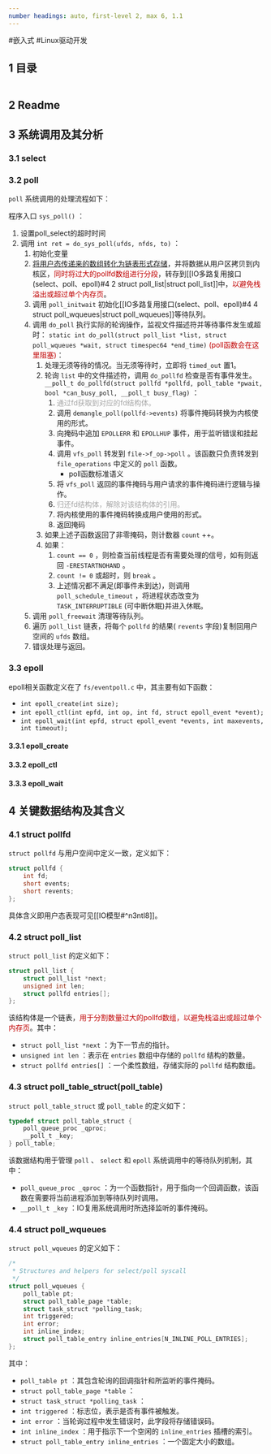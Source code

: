 ```yaml
---
number headings: auto, first-level 2, max 6, 1.1
---
```

#嵌入式 #Linux驱动开发 

## 1 目录

```toc
```

## 2 Readme



## 3 系统调用及其分析

### 3.1 select



### 3.2 poll

`poll` 系统调用的处理流程如下：

程序入口 `sys_poll()` ：
1. 设置poll_select的超时时间
2. 调用 `int ret = do_sys_poll(ufds, nfds, to)` ：
	1. 初始化变量
	2. <u>将用户态传递来的数组转化为链表形式存储</u>，并将数据从用户区拷贝到内核区，<font color="#c00000">同时将过大的pollfd数组进行分段</font>，转存到[[IO多路复用接口(select、poll、epoll)#4 2 struct poll_list|struct poll_list]]中，<font color="#c00000">以避免栈溢出或超过单个内存页</font>。
	3. 调用 `poll_initwait` 初始化[[IO多路复用接口(select、poll、epoll)#4 4 struct poll_wqueues|struct poll_wqueues]]等待队列。
	4. 调用 `do_poll` 执行实际的轮询操作，监视文件描述符并等待事件发生或超时： `static int do_poll(struct poll_list *list, struct poll_wqueues *wait, struct timespec64 *end_time)` <font color="#c00000">(poll函数会在这里阻塞)</font>：
		1. 处理无须等待的情况。当无须等待时，立即将 `timed_out` 置1。
		2. 轮询 `list` 中的文件描述符，调用 `do_pollfd` 检查是否有事件发生。 `__poll_t do_pollfd(struct pollfd *pollfd, poll_table *pwait, bool *can_busy_poll, __poll_t busy_flag)` ：
			1. <font color="#a5a5a5">通过fd获取到对应的fd结构体。</font>
			2. 调用 `demangle_poll(pollfd->events)` 将事件掩码转换为内核使用的形式。
			3. 向掩码中追加 `EPOLLERR` 和 `EPOLLHUP` 事件，用于监听错误和挂起事件。
			4. 调用 `vfs_poll` 转发到 `file->f_op->poll` 。该函数只负责转发到 `file_operations` 中定义的 `poll` 函数。
				- poll函数标准语义
			5. 将 `vfs_poll` 返回的事件掩码与用户请求的事件掩码进行逻辑与操作。
			6. <font color="#a5a5a5">归还fd结构体，解除对该结构体的引用。</font>
			7. 将内核使用的事件掩码转换成用户使用的形式。
			8. 返回掩码
		3. 如果上述子函数返回了非零掩码，则计数器 `count` ++。
		4. 如果：
			1. `count == 0` ，则检查当前线程是否有需要处理的信号，如有则返回 `-ERESTARTNOHAND` 。
			2. `count != 0` 或超时，则 `break` 。
			3. 上述情况都不满足(即事件未到达)，则调用 `poll_schedule_timeout` ，将进程状态改变为 `TASK_INTERRUPTIBLE` (可中断休眠)并进入休眠。
	5. 调用 `poll_freewait` 清理等待队列。
	6. 遍历 `poll_list` 链表，将每个 `pollfd` 的结果( `revents` 字段)复制回用户空间的 `ufds` 数组。
	7. 错误处理与返回。

### 3.3 epoll

epoll相关函数定义在了 `fs/eventpoll.c` 中，其主要有如下函数：
- `int epoll_create(int size);`
- `int epoll_ctl(int epfd, int op, int fd, struct epoll_event *event);`
- `int epoll_wait(int epfd, struct epoll_event *events, int maxevents, int timeout);`

#### 3.3.1 epoll_create


#### 3.3.2 epoll_ctl


#### 3.3.3 epoll_wait


## 4 关键数据结构及其含义

### 4.1 struct pollfd

`struct pollfd` 与用户空间中定义一致，定义如下：

```C
struct pollfd {
	int fd;
	short events;
	short revents;
};
```

具体含义即用户态表现可见[[IO模型#^n3ntl8]]。

### 4.2 struct poll_list

`struct poll_list` 的定义如下：

```C
struct poll_list {
	struct poll_list *next;
	unsigned int len;
	struct pollfd entries[];
};
```

该结构体是一个链表，<font color="#c00000">用于分割数量过大的pollfd数组，以避免栈溢出或超过单个内存页</font>。其中：
- `struct poll_list *next` ：为下一节点的指针。
- `unsigned int len` ：表示在 `entries` 数组中存储的 `pollfd` 结构的数量。
- `struct pollfd entries[]` ：一个柔性数组，存储实际的 `pollfd` 结构数组。

### 4.3 struct poll_table_struct(poll_table)

`struct poll_table_struct` 或 `poll_table` 的定义如下：

```C
typedef struct poll_table_struct {
	poll_queue_proc _qproc;
	__poll_t _key;
} poll_table;
```

该数据结构用于管理 `poll` 、 `select` 和 `epoll` 系统调用中的等待队列机制，其中：
- `poll_queue_proc _qproc` ：为一个函数指针，用于指向一个回调函数，该函数在需要将当前进程添加到等待队列时调用。
- `__poll_t _key` ：IO复用系统调用时所选择监听的事件掩码。

### 4.4 struct poll_wqueues

`struct poll_wqueues` 的定义如下：

```C
/*
 * Structures and helpers for select/poll syscall
 */
struct poll_wqueues {
	poll_table pt;
	struct poll_table_page *table;
	struct task_struct *polling_task;
	int triggered;
	int error;
	int inline_index;
	struct poll_table_entry inline_entries[N_INLINE_POLL_ENTRIES];
};
```

其中：
- `poll_table pt` ：其包含轮询的回调指针和所监听的事件掩码。
- `struct poll_table_page *table` ：
- `struct task_struct *polling_task` ：
- `int triggered` ：标志位，表示是否有事件被触发。
- `int error` ：当轮询过程中发生错误时，此字段将存储错误码。
- `int inline_index` ：用于指示下一个空闲的 `inline_entries` 插槽的索引。
- `struct poll_table_entry inline_entries` ：一个固定大小的数组。




